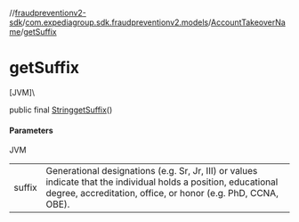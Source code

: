 //[fraudpreventionv2-sdk](../../../index.md)/[com.expediagroup.sdk.fraudpreventionv2.models](../index.md)/[AccountTakeoverName](index.md)/[getSuffix](get-suffix.md)

# getSuffix

[JVM]\

public final [String](https://docs.oracle.com/javase/8/docs/api/java/lang/String.html)[getSuffix](get-suffix.md)()

#### Parameters

JVM

| | |
|---|---|
| suffix | Generational designations (e.g. Sr, Jr, III) or values indicate that the individual holds a position, educational degree, accreditation, office, or honor (e.g. PhD, CCNA, OBE). |
